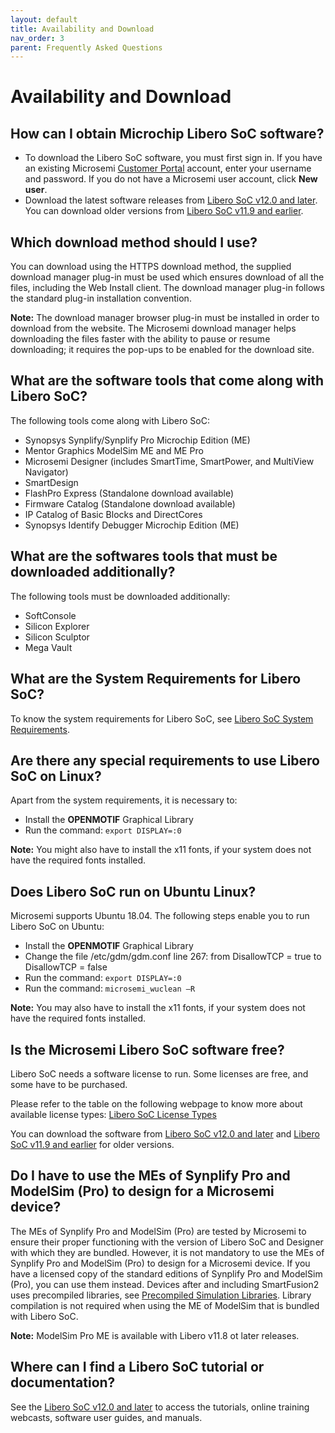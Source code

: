 ```yaml
---
layout: default
title: Availability and Download
nav_order: 3
parent: Frequently Asked Questions
---
```



# Availability and Download

## How can I obtain Microchip Libero SoC software?

-   To download the Libero SoC software, you must first sign in. If you have an existing Microsemi [Customer Portal](http://soc.microsemi.com/Portal/DPortal.aspx) account, enter your username and password. If you do not have a Microsemi user account, click **New user**.
-   Download the latest software releases from [Libero SoC v12.0 and later](https://www.microsemi.com/product-directory/design-resources/1750-libero-soc#downloads). You can download older versions from [Libero SoC v11.9 and earlier](https://www.microsemi.com/product-directory/libero-soc/5507-libero-soc-v11-9-archive#downloads).

## Which download method should I use?

You can download using the HTTPS download method, the supplied download manager plug-in must be used which ensures download of all the files, including the Web Install client. The download manager plug-in follows the standard plug-in installation convention.

**Note:** The download manager browser plug-in must be installed in order to download from the website. The Microsemi download manager helps downloading the files faster with the ability to pause or resume downloading; it requires the pop-ups to be enabled for the download site.

## What are the software tools that come along with Libero SoC?

The following tools come along with Libero SoC:

-   Synopsys Synplify/Synplify Pro Microchip Edition \(ME\)
-   Mentor Graphics ModelSim ME and ME Pro
-   Microsemi Designer \(includes SmartTime, SmartPower, and MultiView Navigator\)
-   SmartDesign
-   FlashPro Express \(Standalone download available\)
-   Firmware Catalog \(Standalone download available\)
-   IP Catalog of Basic Blocks and DirectCores
-   Synopsys Identify Debugger Microchip Edition \(ME\)

## What are the softwares tools that must be downloaded additionally?

The following tools must be downloaded additionally:

-   SoftConsole
-   Silicon Explorer
-   Silicon Sculptor
-   Mega Vault

## What are the System Requirements for Libero SoC?

To know the system requirements for Libero SoC, see [Libero SoC System Requirements](https://www.microsemi.com/product-directory/design-resources/1750-libero-soc#device-support).

## Are there any special requirements to use Libero SoC on Linux?

Apart from the system requirements, it is necessary to:

-   Install the **OPENMOTIF** Graphical Library
-   Run the command: `export DISPLAY=:0`

**Note:** You might also have to install the x11 fonts, if your system does not have the required fonts installed.

## Does Libero SoC run on Ubuntu Linux?

Microsemi supports Ubuntu 18.04. The following steps enable you to run Libero SoC on Ubuntu:

-   Install the **OPENMOTIF** Graphical Library
-   Change the file /etc/gdm/gdm.conf line 267: from DisallowTCP = true to DisallowTCP = false
-   Run the command: `export DISPLAY=:0`
-   Run the command: `microsemi_wuclean –R`

**Note:** You may also have to install the x11 fonts, if your system does not have the required fonts installed.

## Is the Microsemi Libero SoC software free?

Libero SoC needs a software license to run. Some licenses are free, and some have to be purchased.

Please refer to the table on the following webpage to know more about available license types: [Libero SoC License Types](https://www.microsemi.com/product-directory/design-resources/1711-licensing)

You can download the software from [Libero SoC v12.0 and later](https://www.microsemi.com/product-directory/design-resources/1750-libero-soc#downloads) and [Libero SoC v11.9 and earlier](https://www.microsemi.com/product-directory/libero-soc/5507-libero-soc-v11-9-archive#downloads) for older versions.

## Do I have to use the MEs of Synplify Pro and ModelSim \(Pro\) to design for a Microsemi device?

The MEs of Synplify Pro and ModelSim \(Pro\) are tested by Microsemi to ensure their proper functioning with the version of Libero SoC and Designer with which they are bundled. However, it is not mandatory to use the MEs of Synplify Pro and ModelSim \(Pro\) to design for a Microsemi device. If you have a licensed copy of the standard editions of Synplify Pro and ModelSim \(Pro\), you can use them instead. Devices after and including SmartFusion2 uses precompiled libraries, see [Precompiled Simulation Libraries](https://www.microsemi.com/product-directory/fpga-design-tools/5535-compiled-simulation-libraries). Library compilation is not required when using the ME of ModelSim that is bundled with Libero SoC.

**Note:** ModelSim Pro ME is available with Libero v11.8 ot later releases.

## Where can I find a Libero SoC tutorial or documentation?

See the [Libero SoC v12.0 and later](https://www.microsemi.com/product-directory/design-resources/1750-libero-soc#downloads) to access the tutorials, online training webcasts, software user guides, and manuals.

